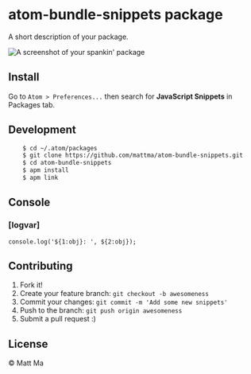 # atom-bundle-snippets package

A short description of your package.

![A screenshot of your spankin' package](https://f.cloud.github.com/assets/69169/2290250/c35d867a-a017-11e3-86be-cd7c5bf3ff9b.gif)

## Install

Go to `Atom > Preferences...` then search for **JavaScript Snippets** in Packages tab.

## Development

```sh
	$ cd ~/.atom/packages
	$ git clone https://github.com/mattma/atom-bundle-snippets.git
	$ cd atom-bundle-snippets
	$ apm install
	$ apm link
```

## Console

### [logvar]

	console.log('${1:obj}: ', ${2:obj});


## Contributing

1. Fork it!
2. Create your feature branch: `git checkout -b awesomeness`
3. Commit your changes: `git commit -m 'Add some new snippets'`
4. Push to the branch: `git push origin awesomeness`
5. Submit a pull request :)

## License

© Matt Ma
